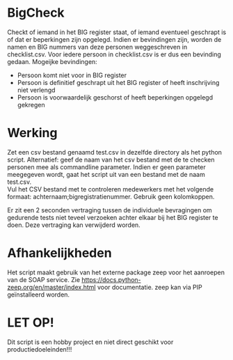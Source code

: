 # BigCheck
Checkt of iemand in het BIG register staat, of iemand eventueel geschrapt is of dat er beperkingen zijn opgelegd.
Indien er bevindingen zijn, worden de namen en BIG nummers van deze personen weggeschreven in checklist.csv. 
Voor iedere persoon in checklist.csv is er dus een bevinding gedaan. Mogeijke bevindingen:
- Persoon komt niet voor in BIG register
- Persoon is definitief geschrapt uit het BIG register of heeft inschrijving niet verlengd
- Persoon is voorwaardelijk geschorst of heeft beperkingen opgelegd gekregen

# Werking
Zet een csv bestand genaamd test.csv in dezelfde directory als het python script.
Alternatief: geef de naam van het csv bestand met de te checken personen mee als commandline parameter. Indien er geen parameter meegegeven wordt, gaat het script uit van een bestand met de naam test.csv.  
Vul het CSV bestand met te controleren medewerkers met het volgende formaat: achternaam;bigregistratienummer.
Gebruik geen kolomkoppen.

Er zit een 2 seconden vertraging tussen de individuele bevragingen om gedurende tests niet teveel verzoeken achter elkaar bij het BIG register te doen. Deze vertraging kan verwijderd worden.
# Afhankelijkheden
Het script maakt gebruik van het externe package zeep voor het aanroepen van de SOAP service. 
Zie https://docs.python-zeep.org/en/master/index.html voor documentatie. zeep kan via PIP geïnstalleerd worden.

# LET OP!
Dit script is een hobby project en niet direct geschikt voor productiedoeleinden!!!
